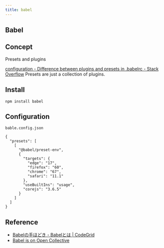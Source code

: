 ```yaml
---
title: babel
---
```


## Babel


## Concept

Presets and plugins

[configuration \- Difference between plugins and presets in \.babelrc \- Stack Overflow](https://stackoverflow.com/questions/45943889/difference-between-plugins-and-presets-in-babelrc#:~:text=Presets%20are%20collections%20of%20plugins,plugins%20are%20loaded%20before%20presets.)
Presets are just a collection of plugins.

## Install

```
npm install babel
```

## Configuration
`bable.config.json`

```
{
  "presets": [
    [
      "@babel/preset-env",
      {
        "targets": {
          "edge": "17",
          "firefox": "60",
          "chrome": "67",
          "safari": "11.1"
        },
        "useBuiltIns": "usage",
        "corejs": "3.6.5"
      }
    ]
  ]
}
```

## Reference
* [Babelの手ほどき - Babelとは | CodeGrid](https://app.codegrid.net/entry/babel-1)
* [Babel is on Open Collective](https://opencollective.com/babel)

